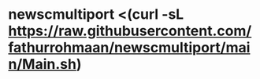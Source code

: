 # newscmultiport <(curl -sL https://raw.githubusercontent.com/fathurrohmaan/newscmultiport/main/Main.sh)
